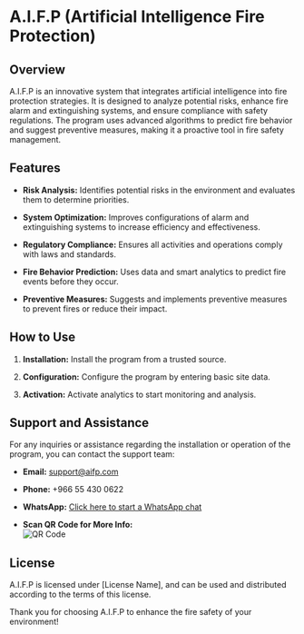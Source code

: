 # A.I.F.P (Artificial Intelligence Fire Protection)

## Overview
A.I.F.P is an innovative system that integrates artificial intelligence into fire protection strategies. It is designed to analyze potential risks, enhance fire alarm and extinguishing systems, and ensure compliance with safety regulations. The program uses advanced algorithms to predict fire behavior and suggest preventive measures, making it a proactive tool in fire safety management.

## Features

- **Risk Analysis:** Identifies potential risks in the environment and evaluates them to determine priorities.
- **System Optimization:** Improves configurations of alarm and extinguishing systems to increase efficiency and effectiveness.

- **Regulatory Compliance:** Ensures all activities and operations comply with laws and standards.
- **Fire Behavior Prediction:** Uses data and smart analytics to predict fire events before they occur.

- **Preventive Measures:** Suggests and implements preventive measures to prevent fires or reduce their impact.

## How to Use

1. **Installation:** Install the program from a trusted source.
2. **Configuration:** Configure the program by entering basic site data.

3. **Activation:** Activate analytics to start monitoring and analysis.

## Support and Assistance
For any inquiries or assistance regarding the installation or operation of the program, you can contact the support team:

- **Email:** support@aifp.com
- **Phone:** +966 55 430 0622

- **WhatsApp:** [Click here to start a WhatsApp chat](https://wa.me/message/NL7M7U2OAEUJP1)
- **Scan QR Code for More Info:**  
   ![QR Code](https://github.com/AIFPWMN/AIFPWMN/assets/173042570/92f08dcf-1349-4e51-bbd4-fcb9711b2083)

## License
A.I.F.P is licensed under [License Name], and can be used and distributed according to the terms of this license.

Thank you for choosing A.I.F.P to enhance the fire safety of your environment!
